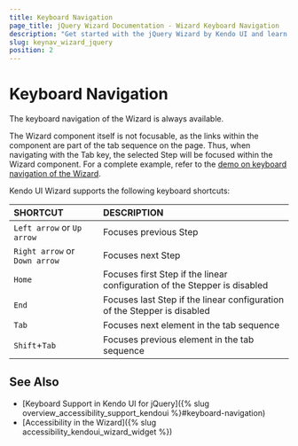 ```yaml
---
title: Keyboard Navigation
page_title: jQuery Wizard Documentation - Wizard Keyboard Navigation
description: "Get started with the jQuery Wizard by Kendo UI and learn about the accessibility support it provides through its keyboard navigation functionality."
slug: keynav_wizard_jquery
position: 2
---
```


# Keyboard Navigation

The keyboard navigation of the Wizard is always available.

The Wizard component itself is not focusable, as the links within the component are part of the tab sequence on the page. Thus, when navigating with the Tab key, the selected Step will be focused within the Wizard component. For a complete example, refer to the [demo on keyboard navigation of the Wizard](https://demos.telerik.com/kendo-ui/wizard/keyboard-navigation).

Kendo UI Wizard supports the following keyboard shortcuts:

| SHORTCUT | DESCRIPTION |
|:--- |:--- |
| `Left arrow` or `Up arrow` | Focuses previous Step |
| `Right arrow` or `Down arrow` | Focuses next Step |
| `Home` | Focuses first Step if the linear configuration of the Stepper is disabled |
| `End` | Focuses last Step if the linear configuration of the Stepper is disabled |
| `Tab` | Focuses next element in the tab sequence |
| `Shift`+`Tab` | Focuses previous element in the tab sequence |


## See Also

* [Keyboard Support in Kendo UI for jQuery]({% slug overview_accessibility_support_kendoui %}#keyboard-navigation)
* [Accessibility in the Wizard]({% slug accessibility_kendoui_wizard_widget %})
